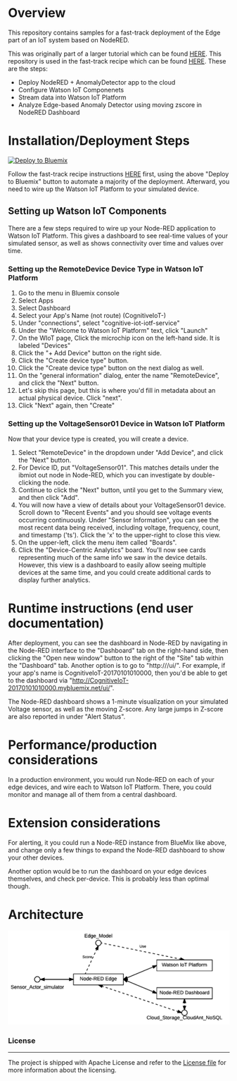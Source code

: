 # Overview

This repository contains samples for a fast-track deployment of the Edge part of an IoT system based on NodeRED. 

This was originally part of a larger tutorial which can be found [HERE](https://ibm.biz/CognitiveIoT). This repository is used in the fast-track recipe which can be found [HERE](https://developer.ibm.com/recipes/tutorials/realtime-anomaly-detection-on-the-iot-edge-using-nodered-and-moving-zscore/). These are the steps:

* Deploy NodeRED + AnomalyDetector app to the cloud
* Configure Watson IoT Componenets
* Stream data into Watson IoT Platform
* Analyze Edge-based Anomaly Detector using moving zscore in NodeRED Dashboard

# Installation/Deployment Steps

[![Deploy to Bluemix](https://bluemix.net/deploy/button.png)](https://bluemix.net/deploy?repository=https://github.com/rattboi/CognitiveIoT.git)

Follow the fast-track recipe instructions [HERE](https://developer.ibm.com/recipes/tutorials/realtime-anomaly-detection-on-the-iot-edge-using-nodered-and-moving-zscore/) first, using the above "Deploy to Bluemix" button to automate a majority of the deployment. Afterward, you need to wire up the Watson IoT Platform to your simulated device.

## Setting up Watson IoT Components

There are a few steps required to wire up your Node-RED application to Watson IoT Platform. This gives a dashboard to see real-time values of your simulated sensor, as well as shows connectivity over time and values over time.

### Setting up the RemoteDevice Device Type in Watson IoT Platform

1) Go to the menu in Bluemix console
2) Select Apps
3) Select Dashboard
4) Select your App's Name (not route) (CognitiveIoT-<timestamp>)
5) Under "connections", select "cognitive-iot-iotf-service"
6) Under the "Welcome to Watson IoT Platform" text, click "Launch"
7) On the WIoT page, Click the microchip icon on the left-hand side. It is labeled "Devices"
8) Click the "+ Add Device" button on the right side.
9) Click the "Create device type" button.
9) Click the "Create device type" button on the next dialog as well.
10) On the "general information" dialog, enter the name "RemoteDevice", and click the "Next" button.
11) Let's skip this page, but this is where you'd fill in metadata about an actual physical device. Click "next".
12) Click "Next" again, then "Create"

### Setting up the VoltageSensor01 Device in Watson IoT Platform

Now that your device type is created, you will create a device.

1) Select "RemoteDevice" in the dropdown under "Add Device", and click the "Next" button.
2) For Device ID, put "VoltageSensor01". This matches details under the ibmiot out node in Node-RED, which you can investigate by double-clicking the node.
3) Continue to click the "Next" button, until you get to the Summary view, and then click "Add".
4) You will now have a view of details about your VoltageSensor01 device. Scroll down to "Recent Events" and you should see voltage events occurring continuously. Under "Sensor Information", you can see the most recent data being received, including voltage, frequency, count, and timestamp ('ts'). Click the 'x' to the upper-right to close this view.
5) On the upper-left, click the menu item called "Boards".
6) Click the "Device-Centric Analytics" board. You'll now see cards representing much of the same info we saw in the device details. However, this view is a dashboard to easily allow seeing multiple devices at the same time, and you could create additional cards to display further analytics.

# Runtime instructions (end user documentation)

After deployment, you can see the dashboard in Node-RED by navigating in the Node-RED interface to the "Dashboard" tab on the right-hand side, then clicking the "Open new window" button to the right of the "Site" tab within the "Dashboard" tab. Another option is to go to "http://<your bluemix base url>/ui/". For example, if your app's name is CognitiveIoT-20170101010000, then you'd be able to get to the dashboard via "http://CognitiveIoT-20170101010000.mybluemix.net/ui/".

The Node-RED dashboard shows a 1-minute visualization on your simulated Voltage sensor, as well as the moving Z-score. Any large jumps in Z-score are also reported in under "Alert Status".

# Performance/production considerations

In a production environment, you would run Node-RED on each of your edge devices, and wire each to Watson IoT Platform. There, you could monitor and manage all of them from a central dashboard.

# Extension considerations

For alerting, it you could run a Node-RED instance from BlueMix like above, and change only a few things to expand the Node-RED dashboard to show your other devices. 

Another option would be to run the dashboard on your edge devices themselves, and check per-device. This is probably less than optimal though.

# Architecture

![Architectural Diagram](arch_diagram.png "Architectural Diagram")


### License
-----------------------

The project is shipped with Apache License and refer to the [License file](https://github.com/IBM/CognitiveIoT/blob/master/LICENSE) for more information about the licensing.

